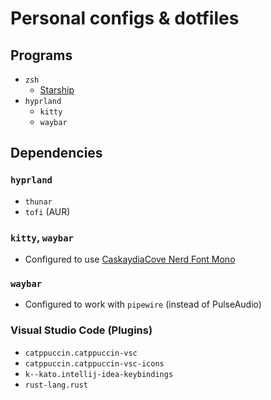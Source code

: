 # Personal configs & dotfiles

## Programs

- `zsh`
  - [Starship](https://starship.rs/)
- `hyprland`
  - `kitty`
  - `waybar`

## Dependencies

### `hyprland`
- `thunar`
- `tofi` (AUR)

### `kitty`, `waybar`
- Configured to use [CaskaydiaCove Nerd Font Mono](https://www.nerdfonts.com/font-downloads)

### `waybar`
- Configured to work with `pipewire` (instead of PulseAudio)

### Visual Studio Code (Plugins)
- `catppuccin.catppuccin-vsc`
- `catppuccin.catppuccin-vsc-icons`
- `k--kato.intellij-idea-keybindings`
- `rust-lang.rust`